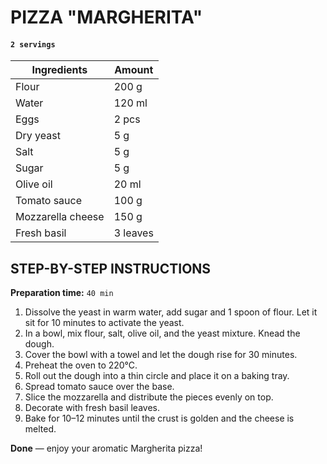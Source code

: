 # PIZZA "MARGHERITA"

#### `2 servings`

| Ingredients       | Amount         |
| ----------------- | -------------- |
| Flour             | 200 g          |
| Water             | 120 ml         |
| Eggs              | 2 pcs          |
| Dry yeast         | 5 g            |
| Salt              | 5 g            |
| Sugar             | 5 g            |
| Olive oil         | 20 ml          |
| Tomato sauce      | 100 g          |
| Mozzarella cheese | 150 g          |
| Fresh basil       | 3 leaves       |

## STEP-BY-STEP INSTRUCTIONS

**Preparation time:** `40 min`

1. Dissolve the yeast in warm water, add sugar and 1 spoon of flour. Let it sit for 10 minutes to activate the yeast.  
2. In a bowl, mix flour, salt, olive oil, and the yeast mixture. Knead the dough.  
3. Cover the bowl with a towel and let the dough rise for 30 minutes.  
4. Preheat the oven to 220°C.  
5. Roll out the dough into a thin circle and place it on a baking tray.  
6. Spread tomato sauce over the base.  
7. Slice the mozzarella and distribute the pieces evenly on top.  
8. Decorate with fresh basil leaves.  
9. Bake for 10–12 minutes until the crust is golden and the cheese is melted.  

**Done** — enjoy your aromatic Margherita pizza!
